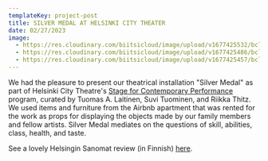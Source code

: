 ```yaml
---
templateKey: project-post
title: SILVER MEDAL AT HELSINKI CITY THEATER
date: 02/27/2023
image:
  - https://res.cloudinary.com/biitsicloud/image/upload/v1677425532/bcloud/maljakko_rgbquy.jpg
  - https://res.cloudinary.com/biitsicloud/image/upload/v1677425486/bcloud/hands_guiosh.jpg
  - https://res.cloudinary.com/biitsicloud/image/upload/v1677425457/bcloud/faija_katossa_smalll_ofngtd.jpg
---
```

We had the pleasure to present our theatrical installation "Silver Medal" as part of Helsinki City Theatre's [Stage for Contemporary Performance](https://hkt.fi/esitykset/nykyesityksen-nayttamo-2022-2023/) program, curated by Tuomas A. Laitinen, Suvi Tuominen, and Riikka Thitz. We used items and furniture from the Airbnb apartment that was rented for the work as props for displaying the objects made by our family members and fellow artists. Silver Medal mediates on the questions of skill, abilities, class, health, and taste. 

See a lovely Helsingin Sanomat review (in Finnish) [here](https://www.hs.fi/kulttuuri/art-2000008796461.html).